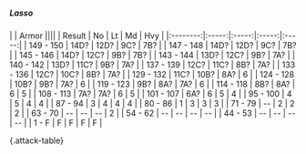 ##### Lasso

|      |   Armor   ||||
|   Result   |   No   |   Lt   |   Md   |   Hvy   |
|:--------:|:-----:|:-----:|:-----:|:-----:|
| 149 - 150 | 14D? | 12D? | 9C? | 7B? |
| 147 - 148 | 14D? | 12D? | 9C? | 7B? |
| 145 - 146 | 14D? | 12C? | 9B? | 7B? |
| 143 - 144 | 13D? | 12C? | 9B? | 7A? |
| 140 - 142 | 13D? | 11C? | 9B? | 7A? |
| 137 - 139 | 12C? | 11C? | 8B? | 7A? |
| 133 - 136 | 12C? | 10C? | 8B? | 7A? |
| 129 - 132 | 11C? | 10B? | 8A? | 6 |
| 124 - 128 | 10B? | 9B? | 7A? | 6 |
| 119 - 123 | 9B? | 8A? | 7A? | 6 |
| 114 - 118 | 8B? | 8A? | 6 | 5 |
| 108 - 113 | 7A? | 7A? | 6 | 5 |
| 101 - 107 | 6A? | 6 | 5 | 4 |
| 95 - 100 | 4 | 5 | 4 | 4 |
| 87 - 94 | 3 | 4 | 4 | 4 |
| 80 - 86 | 1 | 3 | 3 | 3 |
| 71 - 79 | --  | 2 | 2 | 2 |
| 63 - 70 | --  | --  | --  | 2 |
| 54 - 62 | --  | --  | --  | --  |
| 44 - 53 | --  | --  | --  | --  |
| 1 - F | F | F | F | F |

{.attack-table}
